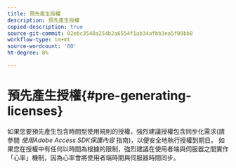 ```yaml
---
title: 預先產生授權
description: 預先產生授權
copied-description: true
source-git-commit: 02ebc3548a254b2a6554f1ab34afbb3ea5f09bb8
workflow-type: tm+mt
source-wordcount: '80'
ht-degree: 0%

---
```


# 預先產生授權{#pre-generating-licenses}

如果您要預先產生包含時間型使用規則的授權，強烈建議授權包含同步化需求(請參閱 *使用Adobe Access SDK保護內容* 指南)，以便安全地執行授權到期日。 如果您在授權中有任何以時間為根據的限制，強烈建議在使用者端與伺服器之間實作「心率」機制，因為心率會將使用者端時間與伺服器時間同步。
